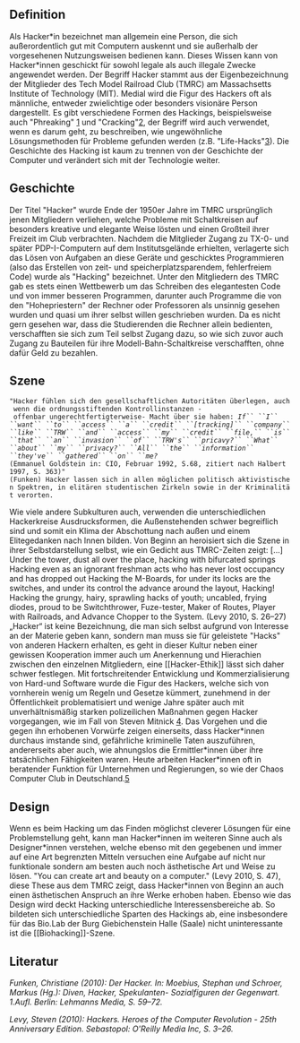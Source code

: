 ## Definition

Als Hacker\*in bezeichnet man allgemein eine Person, die sich
außerordentlich gut mit Computern auskennt und sie außerhalb der
vorgesehenen Nutzungsweisen bedienen kann. Dieses Wissen kann von
Hacker\*innen geschickt für sowohl legale als auch illegale Zwecke
angewendet werden. Der Begriff Hacker stammt aus der Eigenbezeichnung
der Mitglieder des Tech Model Railroad Club (TMRC) am Massachsetts
Institute of Technology (MIT). Medial wird die Figur des Hackers oft als
männliche, entweder zwielichtige oder besonders visionäre Person
dargestellt. Es gibt verschiedene Formen des Hackings, beispielsweise
auch "Phreaking" [1](https://de.wikipedia.org/wiki/Phreaking) und
"Cracking"[2](https://de.wikipedia.org/wiki/Crack_(Software)), der
Begriff wird auch verwendet, wenn es darum geht, zu beschreiben, wie
ungewöhnliche Lösungsmethoden für Probleme gefunden werden (z.B.
"Life-Hacks"[3](https://de.wikipedia.org/wiki/Lifehack)). Die Geschichte
des Hacking ist kaum zu trennen von der Geschichte der Computer und
verändert sich mit der Technologie weiter.

## Geschichte

Der Titel "Hacker" wurde Ende der 1950er Jahre im TMRC ursprünglich
jenen Mitgliedern verliehen, welche Probleme mit Schaltkreisen auf
besonders kreative und elegante Weise lösten und einen Großteil ihrer
Freizeit im Club verbrachten. Nachdem die Mitglieder Zugang zu TX-0- und
später PDP-I-Computern auf dem Institutsgelände erhielten, verlagerte
sich das Lösen von Aufgaben an diese Geräte und geschicktes
Programmieren (also das Erstellen von zeit- und speicherplatzsparendem,
fehlerfreiem Code) wurde als "Hacking" bezeichnet. Unter den Mitgliedern
des TMRC gab es stets einen Wettbewerb um das Schreiben des elegantesten
Code und von immer besseren Programmen, darunter auch Programme die von
den "Hohepriestern" der Rechner oder Professoren als unsinnig gesehen
wurden und quasi um ihrer selbst willen geschrieben wurden. Da es nicht
gern gesehen war, dass die Studierenden die Rechner allein bedienten,
verschafften sie sich zum Teil selbst Zugang dazu, so wie sich zuvor
auch Zugang zu Bauteilen für ihre Modell-Bahn-Schaltkreise verschafften,
ohne dafür Geld zu bezahlen.

## Szene

`"Hacker fühlen sich den gesellschaftlichen Autoritäten überlegen, auch wenn die ordnungsstiftenden Kontrollinstanzen - offenbar ungerechtfertigterweise- Macht über sie haben: `*`If`` ``I`` ``want`` ``to`` ``access`` ``a`` ``credit`` ``[tracking]`` ``company`` ``like`` ``TRW`` ``and`` ``access`` ``my`` ``credit`` ``file,`` ``is`` ``that`` ``an`` ``invasion`` ``of`` ``TRW's`` ``pricavy?`` ``What`` ``about`` ``my`` ``privacy?`` ``All`` ``the`` ``information`` ``they've`` ``gathered`` ``on`` ``me?`*`(Emmanuel Goldstein in: CIO, Februar 1992, S.68, zitiert nach Halbert 1997, S. 363)"(Funken) Hacker lassen sich in allen möglichen politisch aktivistischen Spektren, in elitären studentischen Zirkeln sowie in der Kriminalität verorten.`

Wie viele andere Subkulturen auch, verwenden die unterschiedlichen
Hackerkreise Ausdrucksformen, die Außenstehenden schwer begreiflich sind
und somit ein Klima der Abschottung nach außen und einem Elitegedanken
nach Innen bilden. Von Beginn an heroisiert sich die Szene in ihrer
Selbstdarstellung selbst, wie ein Gedicht aus TMRC-Zeiten zeigt: \[...\]
Under the tower, dust all over the place, hacking with bifurcated
springs Hacking even as an ignorant freshman acts who has never lost
occupancy and has dropped out Hacking the M-Boards, for under its locks
are the switches, and under its control the advance around the layout,
Hacking! Hacking the grungy, hairy, sprawling hacks of youth; uncabled,
frying diodes, proud to be Switchthrower, Fuze-tester, Maker of Routes,
Player with Railroads, and Advance Chopper to the System. (Levy 2010, S.
26–27) „Hacker“ ist keine Bezeichnung, die man sich selbst aufgrund von
Interesse an der Materie geben kann, sondern man muss sie für geleistete
"Hacks" von anderen Hackern erhalten, es geht in dieser Kultur neben
einer gewissen Kooperation immer auch um Anerkennung und Hierachien
zwischen den einzelnen Mitgliedern, eine [[Hacker-Ethik]] lässt sich daher schwer
festlegen. Mit fortschreitender Entwicklung und Kommerzialisierung von
Hard-und Software wurde die Figur des Hackers, welche sich von
vornherein wenig um Regeln und Gesetze kümmert, zunehmend in der
Öffentlichkeit problematisiert und wenige Jahre später auch mit
unverhältnismäßig starken polizeilichen Maßnahmen gegen Hacker
vorgegangen, wie im Fall von Steven Mitnick
[4](https://de.wikipedia.org/wiki/Kevin_Mitnick). Das Vorgehen und die
gegen ihn erhobenen Vorwürfe zeigen einerseits, dass Hacker\*innen
durchaus imstande sind, gefährliche kriminelle Taten auszuführen,
andererseits aber auch, wie ahnungslos die Ermittler\*innen über ihre
tatsächlichen Fähigkeiten waren. Heute arbeiten Hacker\*innen oft in
beratender Funktion für Unternehmen und Regierungen, so wie der Chaos
Computer Club in
Deutschland.[5](https://de.wikipedia.org/wiki/Chaos_Computer_Club)

## Design

Wenn es beim Hacking um das Finden möglichst cleverer Lösungen für eine
Problemstellung geht, kann man Hacker\*innen im weiteren Sinne auch als
Designer\*innen verstehen, welche ebenso mit den gegebenen und immer auf
eine Art begrenzten Mitteln versuchen eine Aufgabe auf nicht nur
funktionale sondern am besten auch noch ästhetische Art und Weise zu
lösen. "You can create art and beauty on a computer." (Levy 2010, S.
47), diese These aus dem TMRC zeigt, dass Hacker\*innen von Beginn an
auch einen ästhetischen Anspruch an ihre Werke erhoben haben.
Ebenso wie das Design wird deckt Hacking unterschiedliche Interessensbereiche ab. So bildeten sich unterschiedliche Sparten des Hackings ab, eine insbesondere für das Bio.Lab der Burg Giebichenstein Halle (Saale) nicht uninteressante ist die [[Biohacking]]-Szene.

## Literatur

*Funken, Christiane (2010): Der Hacker. In: Moebius, Stephan und
Schroer, Markus (Hg.): Diven, Hacker, Spekulanten- Sozialfiguren der
Gegenwart. 1.Aufl. Berlin: Lehmanns Media, S. 59–72.*

*Levy, Steven (2010): Hackers. Heroes of the Computer Revolution - 25th
Anniversary Edition. Sebastopol: O'Reilly Media Inc, S. 3–26.*